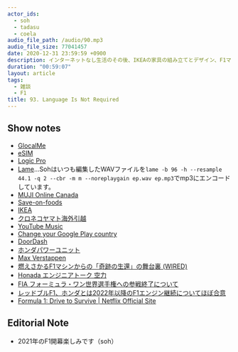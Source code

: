 ```yaml
---
actor_ids:
  - soh
  - tadasu
  - coela
audio_file_path: /audio/90.mp3
audio_file_size: 77041457
date: 2020-12-31 23:59:59 +0900
description: インターネットなし生活のその後、IKEAの家具の組み立てとデザイン、F1マシンの開発と観戦の醍醐味について、また一人で話しました。
duration: "00:59:07"
layout: article
tags:
  - 雑談
  - F1
title: 93. Language Is Not Required
---
```


## Show notes
- [GlocalMe](https://www.glocalme.com/)
- [eSIM](https://support.google.com/pixelphone/answer/9449293?hl=ja)
- [Logic Pro](https://www.apple.com/logic-pro/)
- [Lame](https://lame.sourceforge.io/)...Sohはいつも編集したWAVファイルを`lame -b 96 -h --resample 44.1 -q 2 --cbr -m m --noreplaygain ep.wav ep.mp3`でmp3にエンコードしています。
- [MUJI Online Canada](https://muji.ca/)
- [Save-on-foods](https://www.saveonfoods.com/)
- [IKEA](https://www.ikea.com/ca/en/)
- [クロネコヤマト海外引越](https://www.y-logi.com/service/kaigai/)
- [YouTube Music](https://music.youtube.com/)
- [Change your Google Play country](https://support.google.com/googleplay/answer/7431675?hl=en)
- [DoorDash](https://www.doordash.com/en-US)
- [ホンダパワーユニット](https://www.honda.co.jp/F1/spcontents2014/powerunit/)
- [Max Verstappen](https://www.formula1.com/en/drivers/max-verstappen.html)
- [燃えさかるF1マシンからの「奇跡の生還」の舞台裏 (WIRED)](https://wired.jp/2020/12/22/romain-grosjean-crash-f1-survive/)
- [Honada エンジニアトーク 空力](https://www.honda.co.jp/tech-story/engineer/engineer-talk/aero/)
- [FIA フォーミュラ・ワン世界選手権への参戦終了について](https://www.honda.co.jp/news/2020/c201002a.html)
- [レッドブルF1、ホンダとは2022年以降のF1エンジン継続についてほぼ合意](https://f1-gate.com/redbull/f1_60365.html)
- [Formula 1: Drive to Survive | Netflix Official Site](https://www.netflix.com/title/80204890)

## Editorial Note
- 2021年のF1開幕楽しみです（soh）
